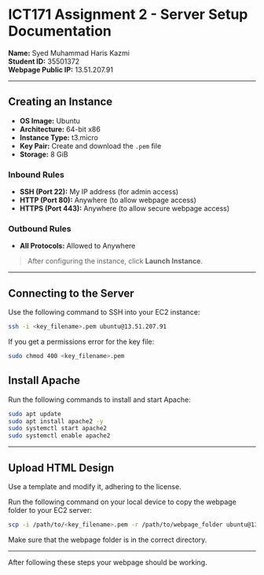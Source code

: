 # ICT171 Assignment 2 - Server Setup Documentation

**Name:** Syed Muhammad Haris Kazmi  
**Student ID:** 35501372  
**Webpage Public IP:** 13.51.207.91

---

## Creating an Instance

- **OS Image:** Ubuntu  
- **Architecture:** 64-bit x86  
- **Instance Type:** t3.micro  
- **Key Pair:** Create and download the `.pem` file  
- **Storage:** 8 GiB

### Inbound Rules

- **SSH (Port 22):** My IP address (for admin access)  
- **HTTP (Port 80):** Anywhere (to allow webpage access)  
- **HTTPS (Port 443):** Anywhere (to allow secure webpage access)

### Outbound Rules

- **All Protocols:** Allowed to Anywhere

> After configuring the instance, click **Launch Instance**.

---

## Connecting to the Server

Use the following command to SSH into your EC2 instance:
```bash
ssh -i <key_filename>.pem ubuntu@13.51.207.91
```
If you get a permissions error for the key file:
```bash
sudo chmod 400 <key_filename>.pem
```
## Install Apache

Run the following commands to install and start Apache:
```bash
sudo apt update
sudo apt install apache2 -y
sudo systemctl start apache2
sudo systemctl enable apache2
```
---

## Upload HTML Design

Use a template and modify it, adhering to the license.

Run the following command on your local device to copy the webpage folder to your EC2 server:
```bash
scp -i /path/to/<key_filename>.pem -r /path/to/webpage_folder ubuntu@13.51.207.91:/var/www/html
```
Make sure that the webpage folder is in the correct directory.

---

After following these steps your webpage should be working.


    
    
